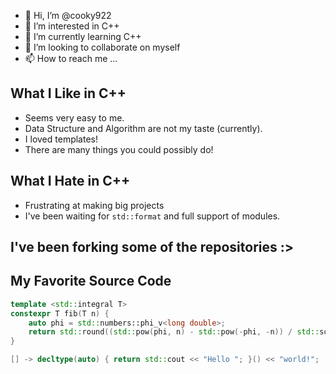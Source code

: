 - 👋 Hi, I’m @cooky922
- 👀 I’m interested in C++
- 🌱 I’m currently learning C++
- 💞️ I’m looking to collaborate on myself
- 📫 How to reach me ...

<!---
cooky922/cooky922 is a ✨ special ✨ repository because its `README.md` (this file) appears on your GitHub profile.
You can click the Preview link to take a look at your changes.
--->
## What I Like in C++
* Seems very easy to me.
* Data Structure and Algorithm are not my taste (currently).
* I loved templates!
* There are many things you could possibly do!

## What I Hate in C++
* Frustrating at making big projects 
* I've been waiting for `std::format` and full support of modules.

## I've been forking some of the repositories :>

## My Favorite Source Code
```c++
template <std::integral T>
constexpr T fib(T n) {
    auto phi = std::numbers::phi_v<long double>;
    return std::round((std::pow(phi, n) - std::pow(-phi, -n)) / std::sqrt(5.0L));
}
```
```c++
[] -> decltype(auto) { return std::cout << "Hello "; }() << "world!";
```

